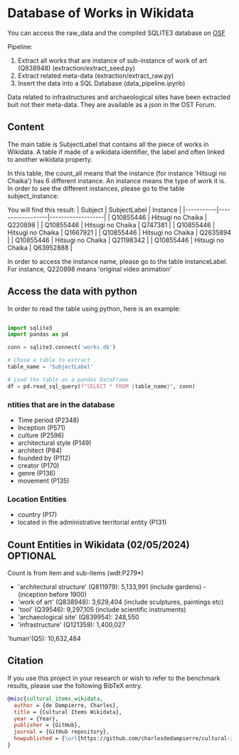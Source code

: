 # Database of Works in Wikidata

You can access the raw_data and the compiled SQLITE3 database on [OSF](https://osf.io/a65pj/)

Pipeline:

1) Extract all works that are instance of sub-instance of work of art (Q838948) (extraction/extract_seed.py)
2) Extract related meta-data (extraction/extract_raw.py)
3) Insert the data into a SQL Database (data_pipeline.ipynb)

Data related to infrastructures and archaeological sites have been extracted buit not their meta-data. They are available as a json in the OST Forum.

## Content

The main table is SubjectLabel that contains all the piece of works in Wikidata. A table if made of a wikidata identifier, the label and often linked to another wikidata property.

In this table, the count_all means that the instance (for instance 'Hitsugi no Chaika') has 6 different instance. An instance means the type of work it is. In order to see the different instances, please go to the table subject_instance:

You will find this result:
| Subject      | SubjectLabel         | Instance |
|-----------|------------------|-------------------|
| Q10855446 | Hitsugi no Chaika | Q220898          |
| Q10855446 | Hitsugi no Chaika | Q747381          |
| Q10855446 | Hitsugi no Chaika | Q1667921         |
| Q10855446 | Hitsugi no Chaika | Q2635894         |
| Q10855446 | Hitsugi no Chaika | Q21198342        |
| Q10855446 | Hitsugi no Chaika | Q63952888        |

In order to access the instance name, please go to the table instanceLabel. For instance, Q220898 means 'original video animation'

## Access the data with python

In order to read the table using python, here is an example:

```python

import sqlite3
import pandas as pd

conn = sqlite3.connect('works.db')

# Chose a table to extract
table_name = 'SubjectLabel'

# Load the table as a pandas DataFrame
df = pd.read_sql_query(f"SELECT * FROM {table_name}", conn)

```

### ntities that are in the database

- Time period (P2348)
- Inception (P571)
- culture (P2596)
- architectural style (P149)
- architect (P84)
- founded by (P112)
- creator (P170)
- genre (P136)
- movement (P135)

### Location Entities

- country (P17)
- located in the administrative territorial entity (P131)

## Count Entities in Wikidata (02/05/2024) OPTIONAL

Count is from item and sub-items (wdt:P279*)

- 'architectural structure' (Q811979): 5,133,991 (include gardens) - (inception before 1900)
- 'work of art' (Q838948): 3,629,404 (include sculptures, paintings etc)
- 'tool' (Q39546): 9,297,105 (include scientific instruments)
- 'archaeological site' (Q839954): 248,550
- 'infrastructure' (Q121359): 1,400,027

'human'(Q5): 10,632,484

## Citation

If you use this project in your research or wish to refer to the benchmark results, please use the following BibTeX entry.

```BibTeX
@misc{cultural_items_wikidata,
  author = {de Dampierre, Charles},
  title = {Cultural Items Wikidata},
  year = {Year},
  publisher = {GitHub},
  journal = {GitHub repository},
  howpublished = {\url{https://github.com/charlesdedampierre/cultural-items-wikidata}}
}
